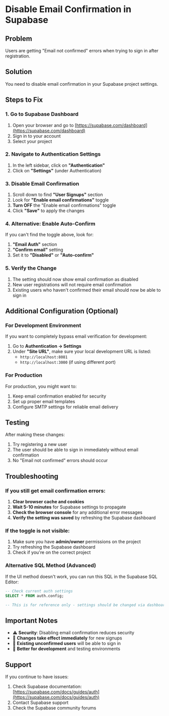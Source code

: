 # Disable Email Confirmation in Supabase

## Problem
Users are getting "Email not confirmed" errors when trying to sign in after registration.

## Solution
You need to disable email confirmation in your Supabase project settings.

## Steps to Fix

### 1. Go to Supabase Dashboard
1. Open your browser and go to [https://supabase.com/dashboard](https://supabase.com/dashboard)
2. Sign in to your account
3. Select your project

### 2. Navigate to Authentication Settings
1. In the left sidebar, click on **"Authentication"**
2. Click on **"Settings"** (under Authentication)

### 3. Disable Email Confirmation
1. Scroll down to find **"User Signups"** section
2. Look for **"Enable email confirmations"** toggle
3. **Turn OFF** the "Enable email confirmations" toggle
4. Click **"Save"** to apply the changes

### 4. Alternative: Enable Auto-Confirm
If you can't find the toggle above, look for:
1. **"Email Auth"** section
2. **"Confirm email"** setting
3. Set it to **"Disabled"** or **"Auto-confirm"**

### 5. Verify the Change
1. The setting should now show email confirmation as disabled
2. New user registrations will not require email confirmation
3. Existing users who haven't confirmed their email should now be able to sign in

## Additional Configuration (Optional)

### For Development Environment
If you want to completely bypass email verification for development:

1. Go to **Authentication → Settings**
2. Under **"Site URL"**, make sure your local development URL is listed:
   - `http://localhost:8081`
   - `http://localhost:3000` (if using different port)

### For Production
For production, you might want to:
1. Keep email confirmation enabled for security
2. Set up proper email templates
3. Configure SMTP settings for reliable email delivery

## Testing
After making these changes:
1. Try registering a new user
2. The user should be able to sign in immediately without email confirmation
3. No "Email not confirmed" errors should occur

## Troubleshooting

### If you still get email confirmation errors:
1. **Clear browser cache and cookies**
2. **Wait 5-10 minutes** for Supabase settings to propagate
3. **Check the browser console** for any additional error messages
4. **Verify the setting was saved** by refreshing the Supabase dashboard

### If the toggle is not visible:
1. Make sure you have **admin/owner** permissions on the project
2. Try refreshing the Supabase dashboard
3. Check if you're on the correct project

### Alternative SQL Method (Advanced)
If the UI method doesn't work, you can run this SQL in the Supabase SQL Editor:

```sql
-- Check current auth settings
SELECT * FROM auth.config;

-- This is for reference only - settings should be changed via dashboard
```

## Important Notes
- ⚠️ **Security**: Disabling email confirmation reduces security
- 🔄 **Changes take effect immediately** for new signups
- 👥 **Existing unconfirmed users** will be able to sign in
- 🚀 **Better for development** and testing environments

## Support
If you continue to have issues:
1. Check Supabase documentation: [https://supabase.com/docs/guides/auth](https://supabase.com/docs/guides/auth)
2. Contact Supabase support
3. Check the Supabase community forums
